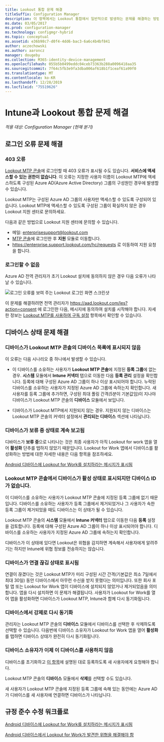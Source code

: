 ```yaml
---
title: Lookout 통합 문제 해결
titleSuffix: Configuration Manager
description: 이 항목에서는 Lookout 통합에서 일반적으로 발생하는 문제를 해결하는 방법을 설명합니다.
ms.date: 03/05/2017
ms.prod: configuration-manager
ms.technology: configmgr-hybrid
ms.topic: conceptual
ms.assetid: e36b98c7-d0f4-4dd6-bac3-6a6c4b4bf841
author: aczechowski
ms.author: aaroncz
manager: dougeby
ms.collection: M365-identity-device-management
ms.openlocfilehash: 055b5b0499eddc04ceb73363b288a0096418aa35
ms.sourcegitcommit: 7f64c5fb3e9fa3dba006af618b1f1ceaf61a99f0
ms.translationtype: MT
ms.contentlocale: ko-KR
ms.lasthandoff: 12/28/2019
ms.locfileid: "75519626"
---
```

# <a name="troubleshoot-lookout-integration-with-intune"></a>Intune과 Lookout 통합 문제 해결

*적용 대상: Configuration Manager (현재 분기)*

## <a name="troubleshoot-login-errors"></a>로그인 오류 문제 해결
### <a name="403-errors"></a>403 오류
[Lookout MTP 콘솔](https://aad.lookout.com)에 로그인할 때 403 오류가 표시될 수도 있습니다. **서비스에 액세스할 수 있는 권한이 없습니다**. 이 오류는 지정한 사용자 이름이 Lookout MTP에 액세스하도록 구성된 Azure AD(Azure Active Directory) 그룹의 구성원인 경우에 발생할 수 있습니다.

Lookout MTP는 구성된 Azure AD 그룹의 사용자만 액세스할 수 있도록 구성되어 있습니다. Lookout MTP에 액세스할 수 있도록 구성된 그룹이 확실하지 않은 경우 Lookout 지원 센터로 문의하세요.

다음과 같은 방법으로 Lookout 지원 센터에 문의할 수 있습니다.

* 메일: enterprisesupport@lookout.com
* [MTP 콘솔](https://aad.lookout.com)에 로그인한 후 **지원** 모듈로 이동합니다.
* https://enterprise.support.lookout.com/hc/requests 로 이동하여 지원 요청을 합니다.

### <a name="unable-to-sign-in"></a>로그인할 수 없음
Azure AD 전역 관리자가 초기 Lookout 설치에 동의하지 않은 경우 다음 오류가 나타날 수 있습니다.

![로그인 오류를 보여 주는 Lookout 로그인 화면 스크린샷](media/lookout-consent-not-accepted-error.png)

이 문제를 해결하려면 전역 관리자가 https://aad.lookout.com/les?action=consent 에 로그인한 다음, 메시지에 동의하여 설치를 시작해야 합니다. 자세한 정보는 [Lookout MTP를 사용하여 구독 설정](set-up-your-subscription-with-lookout.md) 항목에서 확인할 수 있습니다.

## <a name="troubleshoot-device-status-issues"></a>디바이스 상태 문제 해결

### <a name="device-not-showing-up-in-the-lookout-mtp-console-device-list"></a>디바이스가 Lookout MTP 콘솔의 디바이스 목록에 표시되지 않음

이 오류는 다음 시나리오 중 하나에서 발생할 수 있습니다.
* 이 디바이스를 소유하는 사용자가 **Lookout MTP 콘솔**에 지정된 **등록 그룹**에 없는 경우.  **시스템** 모듈에서 **Intune 커넥터** 탭으로 이동한 다음 **등록 관리** 설정을 확인합니다.  등록에 대해 구성된 Azure AD 그룹이 하나 이상 표시되어야 합니다.  누락된 디바이스를 소유하는 사용자가 지정된 Azure AD 그룹에 속하는지 확인합니다.  새 사용자를 등록 그룹에 추가하면, 구성된 최대 폴링 간격(5분이 기본값임)이 지나야 디바이스가 Lookout MTP 콘솔의 **디바이스** 모듈에서 보입니다.

* 디바이스가 Lookout MTP에서 지원되지 않는 경우.  지원되지 않는 디바이스는 Lookout MTP 콘솔의 커넥터 설정에서 **관리되는 디바이스** 섹션에 나타납니다.

### <a name="device-continues-to-be-reported-as-pending"></a>디바이스가 **보류 중** 상태로 계속 보고됨

디바이스가 **보류 중**으로 나타나는 것은 최종 사용자가 아직 Lookout for work 앱을 열어 **활성화** 단추를 탭하지 않았기 때문입니다. Lookout for Work 앱에서 디바이스를 활성화하는 방법에 대한 자세한 내용은 다음 항목을 참조하세요.

[Android 디바이스에 Lookout for Work를 설치하라는 메시지가 표시됨](https://docs.microsoft.com/intune/enduser/you-are-prompted-to-install-lookout-for-work-android)

### <a name="in-the-lookout-mtp-console-a-device-is-showing-as-active-but-does-not-have-a-device-id"></a>Lookout MTP 콘솔에서 디바이스가 활성 상태로 표시되지만 디바이스 ID가 없습니다.
이 디바이스를 소유하는 사용자가 Lookout MTP 콘솔에 지정된 등록 그룹에 없기 때문입니다.   디바이스를 소유하는 사용자가 등록 그룹에서 제거되었거나 그 사용자가 속한 등록 그룹이 제거되었을 때도 디바이스는 이 상태가 될 수 있습니다.

Lookout MTP 콘솔의 **시스템** 모듈에서 **Intune 커넥터** 탭으로 이동한 다음 **등록** 설정을 검토합니다.  등록에 대해 구성된 Azure AD 그룹이 하나 이상 표시되어야 합니다.  디바이스를 소유하는 사용자가 지정된 Azure AD 그룹에 속하는지 확인합니다.

디바이스가 이 상태에 있다면 Lookout은 위협을 감지하면 계속해서 사용자에게 알려주기는 하지만 Intune에 위협 정보를 전송하지는 않습니다.

### <a name="device-shows-disconnected-state"></a>디바이스가 연결 끊김 상태로 표시됨

연결이 끊겼다는 것은 Lookout MTP가 미리 구성된 시간 간격(기본값은 최소 7일에서 최대 30일) 동안 디바이스에서 아무런 수신을 받지 못했다는 의미입니다. 또한 회사 포털 앱 또는 Lookout for Work 앱이 디바이스에 설치되지 않았거나 제거되었음을 의미합니다. 앱을 다시 설치하면 이 문제가 해결됩니다. 사용자가 Lookout for Work를 열어 앱을 활성화하면 디바이스가 Lookout MTP, Intune과 함께 다시 동기화됩니다.

### <a name="forcing-a-resync-on-the-device"></a>디바이스에서 강제로 다시 동기화
관리자는 Lookout MTP 콘솔의 **디바이스** 모듈에서 디바이스를 선택한 후 삭제하도록 선택할 수 있습니다.   다음번에 디바이스 소유자가 Lookout for Work 앱을 열어 **활성화**를 탭하면 디바이스 상태가 완전히 다시 동기화됩니다.

### <a name="the-owner-of-the-device-is-no-longer-using-this-device"></a>디바이스 소유자가 이제 이 디바이스를 사용하지 않음
디바이스를 초기화하고 [이 항목](https://docs.microsoft.com/sccm/mdm/deploy-use/wipe-lock-reset-devices#full-wipe)에 설명된 대로 등록하도록 새 사용자에게 요청해야 합니다.


Lookout MTP 콘솔의 **디바이스** 모듈에서 **삭제**를 선택할 수도 있습니다.

새 사용자가 Lookout MTP 콘솔에 지정된 등록 그룹에 속해 있는 동안에는 Azure AD가 디바이스를 새 사용자에 연결하면 디바이스가 나타납니다.

## <a name="compliance-remediation-workflows"></a>규정 준수 수정 워크플로
[Android 디바이스에 Lookout for Work를 설치하라는 메시지가 표시됨]( https://docs.microsoft.com/intune/enduser/you-are-prompted-to-install-lookout-for-work-android)

[Android 디바이스에서 Lookout for Work가 발견한 위협을 해결해야 함](https://docs.microsoft.com/intune/enduser/you-need-to-resolve-a-threat-found-by-lookout-for-work-android)

